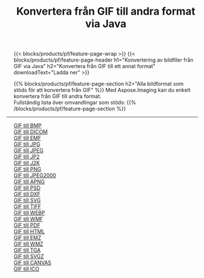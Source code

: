 ﻿---
title: Konvertera från GIF till andra format via Java 
weight: 3920
url: /sv/java/conversion/from/gif 
lang: sv
langdirlevel: 2
locales: zh-hans,ja,it,ru,de,es,fr,nl,id,lt,pl,pt,vi,tr,ko,zh-hant,ar,hi,th,sv,cs,uk,he
description: Med Aspose.Imaging kan du enkelt konvertera från GIF till ett annat format
---

{{< blocks/products/pf/feature-page-wrap >}}
{{< blocks/products/pf/feature-page-header h1="Konvertering av bildfiler från GIF via Java" h2="Konvertera från GIF till ett annat format" downloadText="Ladda ner" >}}


{{% blocks/products/pf/feature-page-section  h2="Alla bildformat som stöds för att konvertera från GIF" %}}
Med Aspose.Imaging kan du enkelt konvertera från GIF till andra format.
<br/>
Fullständig lista över omvandlingar som stöds:
{{% /blocks/products/pf/feature-page-section %}}
<div class="container-fluid productfamilypage bg-gray">
    <div class="convertypes bg-gray agp-content section">
        <div class="container">
		<hr style="margin-left:-20px;"/>
		<div class="row other-converters">
		    <div class='col-md-2 other-converter remove-lp remove-rp'><a href="/imaging/sv/java/conversion/gif-to-bmp" >GIF till BMP</a></div><div class='col-md-2 other-converter remove-lp remove-rp'><a href="/imaging/sv/java/conversion/gif-to-dicom" >GIF till DICOM</a></div><div class='col-md-2 other-converter remove-lp remove-rp'><a href="/imaging/sv/java/conversion/gif-to-emf" >GIF till EMF</a></div><div class='col-md-2 other-converter remove-lp remove-rp'><a href="/imaging/sv/java/conversion/gif-to-jpg" >GIF till JPG</a></div><div class='col-md-2 other-converter remove-lp remove-rp'><a href="/imaging/sv/java/conversion/gif-to-jpeg" >GIF till JPEG</a></div><div class='col-md-2 other-converter remove-lp remove-rp'><a href="/imaging/sv/java/conversion/gif-to-jp2" >GIF till JP2</a></div><div class='col-md-2 other-converter remove-lp remove-rp'><a href="/imaging/sv/java/conversion/gif-to-j2k" >GIF till J2K</a></div><div class='col-md-2 other-converter remove-lp remove-rp'><a href="/imaging/sv/java/conversion/gif-to-png" >GIF till PNG</a></div><div class='col-md-2 other-converter remove-lp remove-rp'><a href="/imaging/sv/java/conversion/gif-to-jpeg2000" >GIF till JPEG2000</a></div><div class='col-md-2 other-converter remove-lp remove-rp'><a href="/imaging/sv/java/conversion/gif-to-apng" >GIF till APNG</a></div><div class='col-md-2 other-converter remove-lp remove-rp'><a href="/imaging/sv/java/conversion/gif-to-psd" >GIF till PSD</a></div><div class='col-md-2 other-converter remove-lp remove-rp'><a href="/imaging/sv/java/conversion/gif-to-dxf" >GIF till DXF</a></div><div class='col-md-2 other-converter remove-lp remove-rp'><a href="/imaging/sv/java/conversion/gif-to-svg" >GIF till SVG</a></div><div class='col-md-2 other-converter remove-lp remove-rp'><a href="/imaging/sv/java/conversion/gif-to-tiff" >GIF till TIFF</a></div><div class='col-md-2 other-converter remove-lp remove-rp'><a href="/imaging/sv/java/conversion/gif-to-webp" >GIF till WEBP</a></div><div class='col-md-2 other-converter remove-lp remove-rp'><a href="/imaging/sv/java/conversion/gif-to-wmf" >GIF till WMF</a></div><div class='col-md-2 other-converter remove-lp remove-rp'><a href="/imaging/sv/java/conversion/gif-to-pdf" >GIF till PDF</a></div><div class='col-md-2 other-converter remove-lp remove-rp'><a href="/imaging/sv/java/conversion/gif-to-html" >GIF till HTML</a></div><div class='col-md-2 other-converter remove-lp remove-rp'><a href="/imaging/sv/java/conversion/gif-to-emz" >GIF till EMZ</a></div><div class='col-md-2 other-converter remove-lp remove-rp'><a href="/imaging/sv/java/conversion/gif-to-wmz" >GIF till WMZ</a></div><div class='col-md-2 other-converter remove-lp remove-rp'><a href="/imaging/sv/java/conversion/gif-to-tga" >GIF till TGA</a></div><div class='col-md-2 other-converter remove-lp remove-rp'><a href="/imaging/sv/java/conversion/gif-to-svgz" >GIF till SVGZ</a></div><div class='col-md-2 other-converter remove-lp remove-rp'><a href="/imaging/sv/java/conversion/gif-to-canvas" >GIF till CANVAS</a></div><div class='col-md-2 other-converter remove-lp remove-rp'><a href="/imaging/sv/java/conversion/gif-to-ico" >GIF till ICO</a></div>
                </div>
        </div>
    </div>
</div>
<br/>

